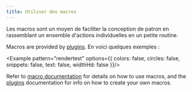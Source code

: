 ```yaml
---
title: Utiliser des macros
---
```


Les macros sont un moyen de faciliter la conception de patron en rassemblant un ensemble d'actions individuelles en un petite routine.

Macros are provided by [plugins](/reference/plugins/). En voici quelques exemples :

<Example pattern="rendertest" options={{ colors: false, circles: false, snippets: false, text: false, widthHd: false }}/>

Refer to [macro documentation](/reference/api/macro/) for details on how to use macros, and the [plugins](/reference/plugins/) documentation for info on how to create your own macros.
